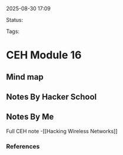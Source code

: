 2025-08-30 17:09

Status:

Tags:

# CEH Module 16

## Mind map 



## Notes By Hacker School



## Notes By Me
Full CEH note -[[Hacking Wireless Networks]]




### References
